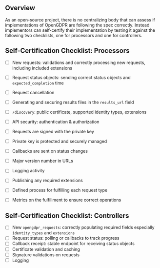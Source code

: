 ## Overview
As an open-source project, there is no centralizing body that can assess if implementations of OpenGDPR are following the spec correctly. Instead  implementors can self-certify their implementation by testing it against the following two checklists, one for processors and one for controllers.

## Self-Certification Checklist: Processors

- [ ] New requests: validations and correctly processing new requests, including included extensions
- [ ] Request status objects: sending correct status objects and `expected_completion` time
- [ ] Request cancellation
- [ ] Generating and securing results files in the `results_url` field
- [ ] `/discovery`: public certificate, supported identity types, extensions
- [ ] API security: authentication & authorization
- [ ] Requests are signed with the private key
- [ ] Private key is protected and securely managed
- [ ] Callbacks are sent on status changes
- [ ] Major version number in URLs
- [ ] Logging activity
- [ ] Publishing any required extensions
- [ ] Defined process for fulfilling each request type
- [ ] Metrics on the fulfillment to ensure correct operations


## Self-Certification Checklist: Controllers
- [ ] New `opengdpr_requests`: correctly populating required fields especially  `identity_types` and `extensions`
- [ ] Request status: polling or callbacks to track progress
- [ ] Callback receipt: stable endpoint for receiving status objects
- [ ] Certificate validation and caching
- [ ] Signature validations on requests
- [ ] Logging
